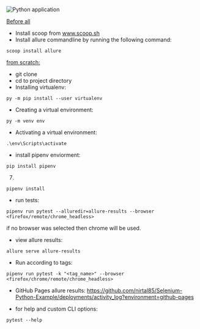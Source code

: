 ![Python application](https://github.com/nirtal85/Selenium-Python-Example/workflows/Python%20application/badge.svg)

<u>Before all</u> <br>
* Install scoop from www.scoop.sh
* Install allure commandline by running the following command:
```
scoop install allure
```
<u>from scratch:</u> <br>

* git clone
* cd to project directory 
* Installing virtualenv:
```
py -m pip install --user virtualenv
```
* Creating a virtual environment: 
```
py -m venv env
```
* Activating a virtual environment:
```
.\env\Scripts\activate
```
* install pipenv enviorment:
```
pip install pipenv
```
7. 
```
pipenv install
```
* run tests:
```
pipenv run pytest --alluredir=allure-results --browser <firefox/remote/chrome_headless>
```
if no browser was selected then chrome will be used. 
* view allure results: 
```
allure serve allure-results
```

* Run according to tags:
```
pipenv run pytest -k "<tag_name>" --browser <firefox/chrome/remote/chrome_headless>
```

* GitHub Pages allure results:
https://github.com/nirtal85/Selenium-Python-Example/deployments/activity_log?environment=github-pages

* for help and custom CLI options:
```
pytest --help
```
